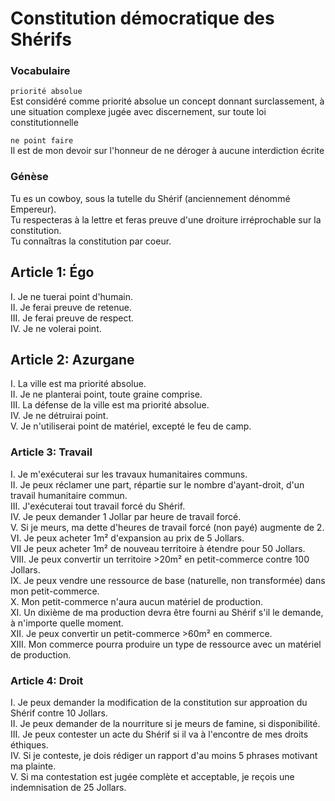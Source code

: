 # Constitution démocratique des Shérifs

### Vocabulaire

`priorité absolue`\
Est considéré comme priorité absolue un concept donnant surclassement, à une situation complexe jugée avec discernement, sur toute loi constitutionnelle

`ne point faire`\
Il est de mon devoir sur l'honneur de ne déroger à aucune interdiction écrite

### Génèse

Tu es un cowboy, sous la tutelle du Shérif (anciennement dénommé Empereur).\
Tu respecteras à la lettre et feras preuve d'une droiture irréprochable sur la constitution.\
Tu connaîtras la constitution par coeur.

## Article 1: Égo

I. Je ne tuerai point d'humain.\
II. Je ferai preuve de retenue.\
III. Je ferai preuve de respect.\
IV. Je ne volerai point.

## Article 2: Azurgane

I. La ville est ma priorité absolue.\
II. Je ne planterai point, toute graine comprise.\
III. La défense de la ville est ma priorité absolue.\
IV. Je ne détruirai point.\
V. Je n'utiliserai point de matériel, excepté le feu de camp.

### Article 3: Travail

I. Je m'exécuterai sur les travaux humanitaires communs.\
II. Je peux réclamer une part, répartie sur le nombre d'ayant-droit, d'un travail humanitaire commun.\
III. J'exécuterai tout travail forcé du Shérif.\
IV. Je peux demander 1 Jollar par heure de travail forcé.\
V. Si je meurs, ma dette d'heures de travail forcé (non payé) augmente de 2.\
VI. Je peux acheter 1m² d'expansion au prix de 5 Jollars.\
VII Je peux acheter 1m² de nouveau territoire à étendre pour 50 Jollars.\
VIII. Je peux convertir un territoire >20m² en petit-commerce contre 100 Jollars.\
IX. Je peux vendre une ressource de base (naturelle, non transformée) dans mon petit-commerce.\
X. Mon petit-commerce n'aura aucun matériel de production.\
XI. Un dixième de ma production devra être fourni au Shérif s'il le demande, à n'importe quelle moment.\
XII. Je peux convertir un petit-commerce >60m² en commerce.\
XIII. Mon commerce pourra produire un type de ressource avec un matériel de production.

### Article 4: Droit

I. Je peux demander la modification de la constitution sur approation du Shérif contre 10 Jollars.\
II. Je peux demander de la nourriture si je meurs de famine, si disponibilité.\
III. Je peux contester un acte du Shérif si il va à l'encontre de mes droits éthiques.\
IV. Si je conteste, je dois rédiger un rapport d'au moins 5 phrases motivant ma plainte.\
V. Si ma contestation est jugée complète et acceptable, je reçois une indemnisation de 25 Jollars.

